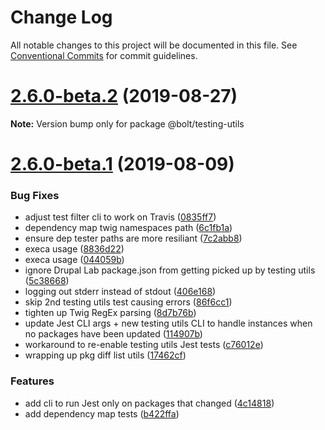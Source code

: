 # Change Log

All notable changes to this project will be documented in this file.
See [Conventional Commits](https://conventionalcommits.org) for commit guidelines.

# [2.6.0-beta.2](https://github.com/bolt-design-system/bolt/tree/master/packages/testing-utils/compare/v2.6.0-beta.1...v2.6.0-beta.2) (2019-08-27)

**Note:** Version bump only for package @bolt/testing-utils





# [2.6.0-beta.1](https://github.com/bolt-design-system/bolt/tree/master/packages/testing-utils/compare/v2.5.6...v2.6.0-beta.1) (2019-08-09)


### Bug Fixes

* adjust test filter cli to work on Travis ([0835ff7](https://github.com/bolt-design-system/bolt/tree/master/packages/testing-utils/commit/0835ff7))
* dependency map twig namespaces path ([6c1fb1a](https://github.com/bolt-design-system/bolt/tree/master/packages/testing-utils/commit/6c1fb1a))
* ensure dep tester paths are more resiliant ([7c2abb8](https://github.com/bolt-design-system/bolt/tree/master/packages/testing-utils/commit/7c2abb8))
* execa usage ([8836d22](https://github.com/bolt-design-system/bolt/tree/master/packages/testing-utils/commit/8836d22))
* execa usage ([044059b](https://github.com/bolt-design-system/bolt/tree/master/packages/testing-utils/commit/044059b))
* ignore Drupal Lab package.json from getting picked up by testing utils ([5c38668](https://github.com/bolt-design-system/bolt/tree/master/packages/testing-utils/commit/5c38668))
* logging out stderr instead of stdout ([406e168](https://github.com/bolt-design-system/bolt/tree/master/packages/testing-utils/commit/406e168))
* skip 2nd testing utils test causing errors ([86f6cc1](https://github.com/bolt-design-system/bolt/tree/master/packages/testing-utils/commit/86f6cc1))
* tighten up Twig RegEx parsing ([8d7b76b](https://github.com/bolt-design-system/bolt/tree/master/packages/testing-utils/commit/8d7b76b))
* update Jest CLI args + new testing utils CLI to handle instances when no packages have been updated ([114907b](https://github.com/bolt-design-system/bolt/tree/master/packages/testing-utils/commit/114907b))
* workaround to re-enable testing utils Jest tests ([c76012e](https://github.com/bolt-design-system/bolt/tree/master/packages/testing-utils/commit/c76012e))
* wrapping up pkg diff list utils ([17462cf](https://github.com/bolt-design-system/bolt/tree/master/packages/testing-utils/commit/17462cf))


### Features

* add cli to run Jest only on packages that changed ([4c14818](https://github.com/bolt-design-system/bolt/tree/master/packages/testing-utils/commit/4c14818))
* add dependency map tests ([b422ffa](https://github.com/bolt-design-system/bolt/tree/master/packages/testing-utils/commit/b422ffa))
